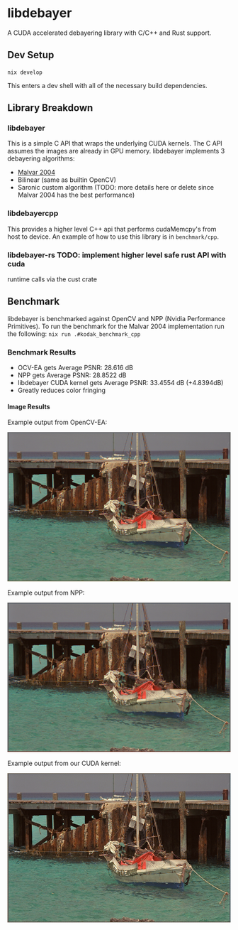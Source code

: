 # libdebayer

A CUDA accelerated debayering library with C/C++ and Rust support.

## Dev Setup

```
nix develop
```

This enters a dev shell with all of the necessary build dependencies.

## Library Breakdown

### libdebayer

This is a simple C API that wraps the underlying CUDA kernels. The C
API assumes the images are already in GPU memory. libdebayer
implements 3 debayering algorithms:

- [Malvar 2004](https://www.microsoft.com/en-us/research/wp-content/uploads/2016/02/Demosaicing_ICASSP04.pdf)
- Bilinear (same as builtin OpenCV)
- Saronic custom algorithm (TODO: more details here or delete since Malvar 2004 has the best performance)

### libdebayercpp

This provides a higher level C++ api that performs cudaMemcpy's from
host to device. An example of how to use this library is in
`benchmark/cpp`.

### libdebayer-rs TODO: implement higher level safe rust API with cuda
runtime calls via the cust crate

## Benchmark

libdebayer is benchmarked against OpenCV and NPP (Nvidia Performance
Primitives). To run the benchmark for the Malvar 2004 implementation
run the following: `nix run .#kodak_benchmark_cpp`

### Benchmark Results

- OCV-EA gets Average PSNR: 28.616 dB
- NPP gets Average PSNR: 28.8522 dB
- libdebayer CUDA kernel gets Average PSNR: 33.4554 dB (+4.8394dB)
- Greatly reduces color fringing

#### Image Results

Example output from OpenCV-EA:

![OpenCV-EA](opencv_ea.out.png)

Example output from NPP:

![NPP](nppver.png)

Example output from our CUDA kernel:

![malvar2004](malvar2004.out.png)


